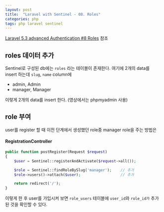 ```yaml
---
layout: post
title:  "Laravel with Sentinel - 08. Roles"
categories: php
tags: php laravel sentinel
---
```

[Laravel 5.3 advanced Authentication #8 Roles](https://www.youtube.com/watch?v=1S209IXvWVs) 참조

## roles 데이터 추가

Sentinel로 구성된 db에는 `roles` 라는 테이블이 존재한다. 여기에 2개의 data를 insert 하는데 `slug`, `name` column에

* admin, Admin
* manager, Manager

이렇게 2개의 data를 insert 한다. (영상에서는 phpmyadmin 사용)

## role 부여
user를 register 할 때 이전 단계에서 생성했던 role중 manager role을 주는 방법은

#### RegistrationController
```php
public function postRegister(Request $request)
{
    $user = Sentinel::registerAndActivate($request->all());

    $role = Sentinel::findRoleBySlug('manager');    // 추가
    $role->users()->attach($user);                  // 추가

    return redirect('/');
}
```

이렇게 한 후 user를 가입시켜 보면 `role_users` 테이블에 `user_id`와 `role_id가` 추가된 것을 확인할 수 있다.
